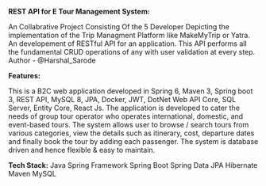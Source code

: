**REST API for E Tour Management System:**

An Collabrative Project Consisting Of the 5 Developer Depicting the implementation of the Trip Managment Platform like MakeMyTrip or Yatra.
An developement of RESTful API for an application. This API performs all the fundamental CRUD operations of any with user validation at every step.
Author - @Harshal_Sarode

**Features:**

This is a B2C web application developed in Spring 6, Maven 3, Spring boot 3, REST API, MySQL 8, JPA, Docker, JWT, DotNet Web API Core, 
SQL Server, Entity Core, React Js. 
The application is developed to cater the needs of group tour operator who operates international, domestic, and event-based tours. The 
system allows user to browse / search tours from various categories, view the details such as itinerary, cost, departure dates and finally book the 
tour by adding each passenger. The system is database driven and hence flexible & easy to maintain. 

**Tech Stack:**
Java
Spring Framework
Spring Boot
Spring Data JPA
Hibernate
Maven
MySQL



